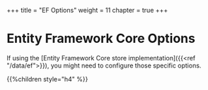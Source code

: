 +++
title = "EF Options"
weight = 11
chapter = true
+++

# Entity Framework Core Options

If using the [Entity Framework Core store implementation]({{<ref "/data/ef">}}), you might need to configure those specific options.

{{%children style="h4" %}}
